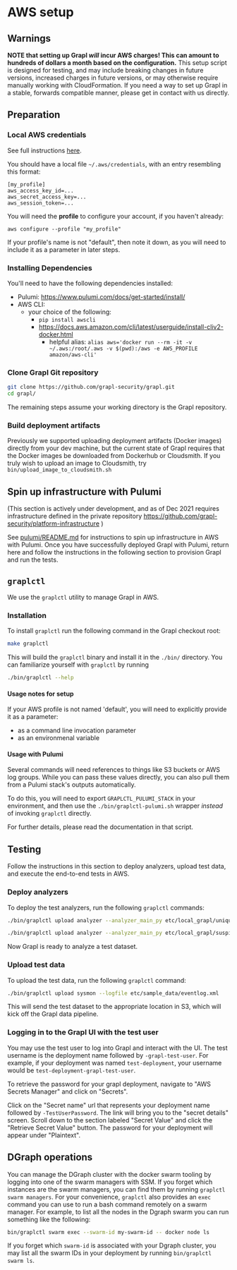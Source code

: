 # AWS setup

## Warnings

**NOTE that setting up Grapl _will_ incur AWS charges! This can amount to
hundreds of dollars a month based on the configuration.** This setup script is
designed for testing, and may include breaking changes in future versions,
increased charges in future versions, or may otherwise require manually working
with CloudFormation. If you need a way to set up Grapl in a stable, forwards
compatible manner, please get in contact with us directly.

## Preparation

### Local AWS credentials

See full instructions
[here](https://docs.aws.amazon.com/cli/latest/userguide/cli-chap-configure.html).

You should have a local file `~/.aws/credentials`, with an entry resembling this
format:

```
[my_profile]
aws_access_key_id=...
aws_secret_access_key=...
aws_session_token=...
```

You will need the **profile** to configure your account, if you haven't already:

`aws configure --profile "my_profile"`

If your profile's name is not "default", then note it down, as you will need to
include it as a parameter in later steps.

### Installing Dependencies

You'll need to have the following dependencies installed:

- Pulumi: https://www.pulumi.com/docs/get-started/install/
- AWS CLI:
  - your choice of the following:
    - `pip install awscli`
    - https://docs.aws.amazon.com/cli/latest/userguide/install-cliv2-docker.html
      - helpful alias:
        `alias aws='docker run --rm -it -v ~/.aws:/root/.aws -v $(pwd):/aws -e AWS_PROFILE amazon/aws-cli'`

### Clone Grapl Git repository

```bash
git clone https://github.com/grapl-security/grapl.git
cd grapl/
```

The remaining steps assume your working directory is the Grapl repository.

### Build deployment artifacts

Previously we supported uploading deployment artifacts (Docker images) directly
from your dev machine, but the current state of Grapl requires that the Docker
images be downloaded from Dockerhub or Cloudsmith. If you truly wish to upload
an image to Cloudsmith, try `bin/upload_image_to_cloudsmith.sh`

## Spin up infrastructure with Pulumi

(This section is actively under development, and as of Dec 2021 requires
infrastructure defined in the private repository
https://github.com/grapl-security/platform-infrastructure )

See
[pulumi/README.md](https://github.com/grapl-security/grapl/blob/main/pulumi/README.md)
for instructions to spin up infrastructure in AWS with Pulumi. Once you have
successfully deployed Grapl with Pulumi, return here and follow the instructions
in the following section to provision Grapl and run the tests.

## `graplctl`

We use the `graplctl` utility to manage Grapl in AWS.

### Installation

To install `graplctl` run the following command in the Grapl checkout root:

```bash
make graplctl
```

This will build the `graplctl` binary and install it in the `./bin/` directory.
You can familiarize yourself with `graplctl` by running

```bash
./bin/graplctl --help
```

#### Usage notes for setup

If your AWS profile is not named 'default', you will need to explicitly provide
it as a parameter:

- as a command line invocation parameter
- as an environmenal variable

#### Usage with Pulumi

Several commands will need references to things like S3 buckets or AWS log
groups. While you can pass these values directly, you can also pull them from a
Pulumi stack's outputs automatically.

To do this, you will need to export `GRAPLCTL_PULUMI_STACK` in your environment,
and then use the `./bin/graplctl-pulumi.sh` wrapper _instead_ of invoking
`graplctl` directly.

For further details, please read the documentation in that script.

## Testing

Follow the instructions in this section to deploy analyzers, upload test data,
and execute the end-to-end tests in AWS.

### Deploy analyzers

To deploy the test analyzers, run the following `graplctl` commands:

```bash
./bin/graplctl upload analyzer --analyzer_main_py etc/local_grapl/unique_cmd_parent/main.py
```

```bash
./bin/graplctl upload analyzer --analyzer_main_py etc/local_grapl/suspicious_svchost/main.py
```

Now Grapl is ready to analyze a test dataset.

### Upload test data

To upload the test data, run the following `graplctl` command:

```bash
./bin/graplctl upload sysmon --logfile etc/sample_data/eventlog.xml
```

This will send the test dataset to the appropriate location in S3, which will
kick off the Grapl data pipeline.

### Logging in to the Grapl UI with the test user

You may use the test user to log into Grapl and interact with the UI. The test
username is the deployment name followed by `-grapl-test-user`. For example, if
your deployment was named `test-deployment`, your username would be
`test-deployment-grapl-test-user`.

To retrieve the password for your grapl deployment, navigate to "AWS Secrets
Manager" and click on "Secrets".

Click on the "Secret name" url that represents your deployment name followed by
`-TestUserPassword`. The link will bring you to the "secret details" screen.
Scroll down to the section labeled "Secret Value" and click the "Retrieve Secret
Value" button. The password for your deployment will appear under "Plaintext".

## DGraph operations

You can manage the DGraph cluster with the docker swarm tooling by logging into
one of the swarm managers with SSM. If you forget which instances are the swarm
managers, you can find them by running `graplctl swarm managers`. For your
convenience, `graplctl` also provides an `exec` command you can use to run a
bash command remotely on a swarm manager. For example, to list all the nodes in
the Dgraph swarm you can run something like the following:

```bash
bin/graplctl swarm exec --swarm-id my-swarm-id -- docker node ls
```

If you forget which `swarm-id` is associated with your Dgraph cluster, you may
list all the swarm IDs in your deployment by running `bin/graplctl swarm ls`.
